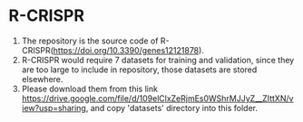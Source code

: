 # R-CRISPR


1. The repository is the source code of R-CRISPR(https://doi.org/10.3390/genes12121878).
2. R-CRISPR would require 7 datasets for training and validation, since they are too large to include in repository, those datasets are stored elsewhere. 
3. Please download them from this link https://drive.google.com/file/d/109elClxZeRjmEs0WShrMJJyZ__ZIttXN/view?usp=sharing, and copy 'datasets' directory into this folder.

